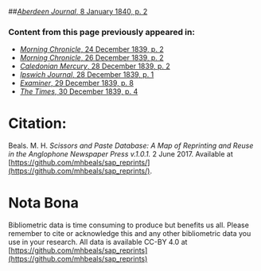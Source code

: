 ##[*Aberdeen Journal*, 8 January 1840, p. 2](https://mhbeals.github.io/sap_html/Aberdeen-Journal/Aberdeen-Journal-8-January-1840-p-2)

### Content from this page previously appeared in:
+ [*Morning Chronicle*, 24 December 1839, p. 2](https://mhbeals.github.io/sap_html/Morning-Chronicle/Morning-Chronicle-24-December-1839-p-2)
+ [*Morning Chronicle*, 26 December 1839, p. 2](https://mhbeals.github.io/sap_html/Morning-Chronicle/Morning-Chronicle-26-December-1839-p-2)
+ [*Caledonian Mercury*, 28 December 1839, p. 2](https://mhbeals.github.io/sap_html/Caledonian-Mercury/Caledonian-Mercury-28-December-1839-p-2)
+ [*Ipswich Journal*, 28 December 1839, p. 1](https://mhbeals.github.io/sap_html/Ipswich-Journal/Ipswich-Journal-28-December-1839-p-1)
+ [*Examiner*, 29 December 1839, p. 8](https://mhbeals.github.io/sap_html/Examiner/Examiner-29-December-1839-p-8)
+ [*The Times*, 30 December 1839, p. 4](https://mhbeals.github.io/sap_html/The-Times/The-Times-30-December-1839-p-4)
                    
# Citation: 

Beals. M. H. *Scissors and Paste Database: A Map of Reprinting and Reuse in the Anglophone Newspaper Press v.1.0.1.* 2 June 2017. Available at [https://github.com/mhbeals/sap_reprints/](https://github.com/mhbeals/sap_reprints/). 
                    
# Nota Bona

Bibliometric data is time consuming to produce but benefits us all. Please remember to cite or acknowledge this and any other bibliometric data you use in your research. All data is available CC-BY 4.0 at [https://github.com/mhbeals/sap_reprints](https://github.com/mhbeals/sap_reprints)
